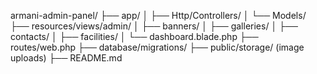 armani-admin-panel/
├── app/
│   ├── Http/Controllers/
│   └── Models/
├── resources/views/admin/
│   ├── banners/
│   ├── galleries/
│   ├── contacts/
│   ├── facilities/
│   └── dashboard.blade.php
├── routes/web.php
├── database/migrations/
├── public/storage/ (image uploads)
├── README.md
